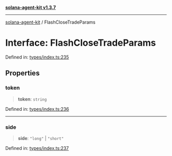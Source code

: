 [**solana-agent-kit v1.3.7**](../README.md)

***

[solana-agent-kit](../README.md) / FlashCloseTradeParams

# Interface: FlashCloseTradeParams

Defined in: [types/index.ts:235](https://github.com/sendaifun/solana-agent-kit/blob/6acfa958180602da3c2d2ac883bf660ca90dba2f/src/types/index.ts#L235)

## Properties

### token

> **token**: `string`

Defined in: [types/index.ts:236](https://github.com/sendaifun/solana-agent-kit/blob/6acfa958180602da3c2d2ac883bf660ca90dba2f/src/types/index.ts#L236)

***

### side

> **side**: `"long"` \| `"short"`

Defined in: [types/index.ts:237](https://github.com/sendaifun/solana-agent-kit/blob/6acfa958180602da3c2d2ac883bf660ca90dba2f/src/types/index.ts#L237)
